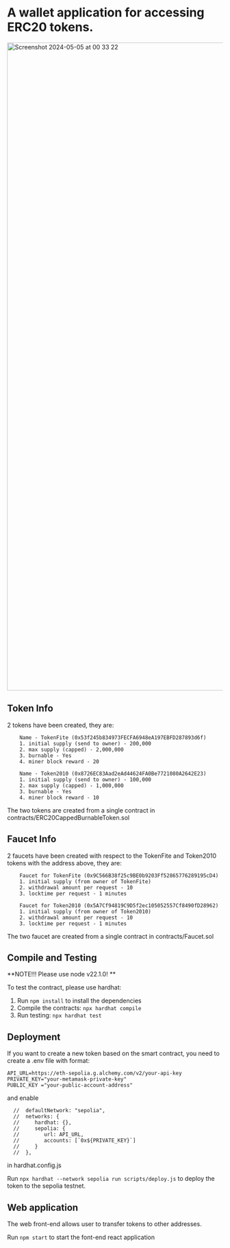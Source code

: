# A wallet application for accessing ERC20 tokens.
<img width="1512" alt="Screenshot 2024-05-05 at 00 33 22" src="https://github.com/RyanYuanyang/ERC20Wallet/assets/78694466/8070300d-4ab7-466a-b60f-28215ef9bf8d">

## Token Info
2 tokens have been created, they are:

        Name - TokenFite (0x53f245b834973FECFA6948eA197EBFD287893d6f)
        1. initial supply (send to owner) - 200,000
        2. max supply (capped) - 2,000,000
        3. burnable - Yes
        4. miner block reward - 20

        Name - Token2010 (0x8726EC83Aad2eAd44624FA0Be7721080A2642E23)
        1. initial supply (send to owner) - 100,000
        2. max supply (capped) - 1,000,000
        3. burnable - Yes
        4. miner block reward - 10

The two tokens are created from a single contract in contracts/ERC20CappedBurnableToken.sol

## Faucet Info
2 faucets have been created with respect to the TokenFite and Token2010 tokens with the address above, they are:

        Faucet for TokenFite (0x9C566B38f25c9BE0b9203Ff52865776289195cD4)
        1. initial supply (from owner of TokenFite)
        2. withdrawal amount per request - 10
        3. locktime per request - 1 minutes

        Faucet for Token2010 (0x5A7Cf94819C9D5f2ec105052557Cf8490fD28962)
        1. initial supply (from owner of Token2010)
        2. withdrawal amount per request - 10
        3. locktime per request - 1 minutes

The two faucet are created from a single contract in contracts/Faucet.sol


## Compile and Testing
**NOTE!!!
Please use node v22.1.0!
**

To test the contract, please use hardhat:
1. Run ```npm install``` to install the dependencies
2. Compile the contracts: ```npx hardhat compile```
3. Run testing: ```npx hardhat test```

## Deployment
If you want to create a new token based on the smart contract, you need to create a .env file with format:
 ```
API_URL=https://eth-sepolia.g.alchemy.com/v2/your-api-key
PRIVATE_KEY="your-metamask-private-key"
PUBLIC_KEY ="your-public-account-address" 
```
and enable   
```
  //  defaultNetwork: "sepolia",
  //  networks: {
  //     hardhat: {},
  //     sepolia: {
  //        url: API_URL,
  //        accounts: [`0x${PRIVATE_KEY}`]
  //     }
  //  },
```
in hardhat.config.js

Run ```npx hardhat --network sepolia run scripts/deploy.js``` to deploy the token to the sepolia testnet.

## Web application
The web front-end allows user to transfer tokens to other addresses.

Run ```npm start``` to start the font-end react application
